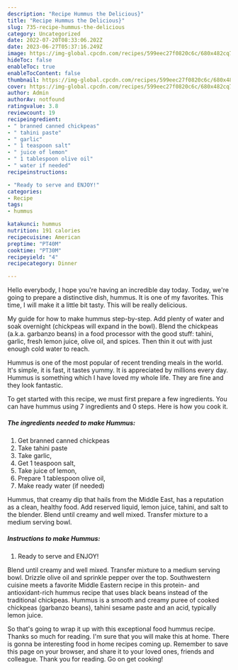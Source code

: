 ```yaml
---
description: "Recipe Hummus the Delicious}"
title: "Recipe Hummus the Delicious}"
slug: 735-recipe-hummus-the-delicious
category: Uncategorized
date: 2022-07-20T08:33:06.202Z
date: 2023-06-27T05:37:16.249Z
image: https://img-global.cpcdn.com/recipes/599eec27f0820c6c/680x482cq70/hummus-recipe-main-photo.jpg
hideToc: false
enableToc: true
enableTocContent: false
thumbnail: https://img-global.cpcdn.com/recipes/599eec27f0820c6c/680x482cq70/hummus-recipe-main-photo.jpg
cover: https://img-global.cpcdn.com/recipes/599eec27f0820c6c/680x482cq70/hummus-recipe-main-photo.jpg
author: Admin
authorAv: notfound
ratingvalue: 3.8
reviewcount: 19
recipeingredient:
- " branned canned chickpeas"
- " tahini paste"
- " garlic"
- " 1 teaspoon salt"
- " juice of lemon"
- " 1 tablespoon olive oil"
- " water if needed"
recipeinstructions:

- "Ready to serve and ENJOY!"
categories:
- Recipe
tags:
- hummus

katakunci: hummus 
nutrition: 191 calories
recipecuisine: American
preptime: "PT40M"
cooktime: "PT30M"
recipeyield: "4"
recipecategory: Dinner

---
```



Hello everybody, I hope you're having an incredible day today. Today, we're going to prepare a distinctive dish, hummus. It is one of my favorites. This time, I will make it a little bit tasty. This will be really delicious.

My guide for how to make hummus step-by-step. Add plenty of water and soak overnight (chickpeas will expand in the bowl). Blend the chickpeas (a.k.a. garbanzo beans) in a food processor with the good stuff: tahini, garlic, fresh lemon juice, olive oil, and spices. Then thin it out with just enough cold water to reach.

Hummus is one of the most popular of recent trending meals in the world. It's simple, it is fast, it tastes yummy. It is appreciated by millions every day. Hummus is something which I have loved my whole life. They are fine and they look fantastic.


To get started with this recipe, we must first prepare a few ingredients. You can have hummus using 7 ingredients and 0 steps. Here is how you cook it.

<!--inarticleads1-->

##### The ingredients needed to make Hummus:

1. Get  branned canned chickpeas
1. Take  tahini paste
1. Take  garlic,
1. Get  1 teaspoon salt,
1. Take  juice of lemon,
1. Prepare  1 tablespoon olive oil,
1. Make ready  water (if needed)


Hummus, that creamy dip that hails from the Middle East, has a reputation as a clean, healthy food. Add reserved liquid, lemon juice, tahini, and salt to the blender. Blend until creamy and well mixed. Transfer mixture to a medium serving bowl. 

<!--inarticleads2-->

##### Instructions to make Hummus:


1. Ready to serve and ENJOY!

Blend until creamy and well mixed. Transfer mixture to a medium serving bowl. Drizzle olive oil and sprinkle pepper over the top. Southwestern cuisine meets a favorite Middle Eastern recipe in this protein- and antioxidant-rich hummus recipe that uses black beans instead of the traditional chickpeas. Hummus is a smooth and creamy puree of cooked chickpeas (garbanzo beans), tahini sesame paste and an acid, typically lemon juice. 

So that's going to wrap it up with this exceptional food hummus recipe. Thanks so much for reading. I'm sure that you will make this at home. There is gonna be interesting food in home recipes coming up. Remember to save this page on your browser, and share it to your loved ones, friends and colleague. Thank you for reading. Go on get cooking!

